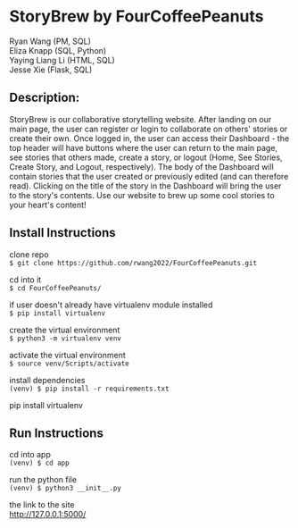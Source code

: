 # StoryBrew by FourCoffeePeanuts

Ryan Wang (PM, SQL) <br />
Eliza Knapp (SQL, Python) <br />
Yaying Liang Li (HTML, SQL) <br />
Jesse Xie (Flask, SQL) <br />

## Description:
StoryBrew is our collaborative storytelling website. After landing on our main page, the user can register or login to collaborate on others' stories or create their own. Once logged in, the user can access their Dashboard - the top header will have buttons where the user can return to the main page, see stories that others made, create a story, or logout (Home, See Stories, Create Story, and Logout, respectively). The body of the Dashboard will contain stories that the user created or previously edited (and can therefore read). Clicking on the title of the story in the Dashboard will bring the user to the story's contents. Use our website to brew up some cool stories to your heart's content!

## Install Instructions
clone repo <br>
`$ git clone https://github.com/rwang2022/FourCoffeePeanuts.git`

cd into it<br>
`$ cd FourCoffeePeanuts/`

if user doesn't already have virtualenv module installed <br>
`$ pip install virtualenv`

create the virtual environment<br>
`$ python3 -m virtualenv venv`

activate the virtual environment<br>
`$ source venv/Scripts/activate`

install dependencies<br>
`(venv) $ pip install -r requirements.txt`

pip install virtualenv
## Run Instructions
cd into app <br>
`(venv) $ cd app`

run the python file<br>
`(venv) $ python3 __init__.py`

the link to the site<br>
http://127.0.0.1:5000/
